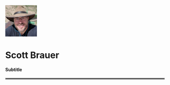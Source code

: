<img src="images/headshot.png" width="100" float="left">

# Scott Brauer
#### Subtitle

<hr style="border:2px solid gray"> </hr>

## <Title>


Posted 2021-11-13

****

[<img src="images/email_PNG1.png" width="50" float="left">](mailto:CodeRancher@zohomail.com)
[<img src="images/github_PNG86.png" width="50" float="left">](https://github.com/CodeRancher)
[<img src="images/linkedIn_PNG7.png" width="50" float="left">](https://www.linkedin.com/in/scott-brauer-8209321/)

----